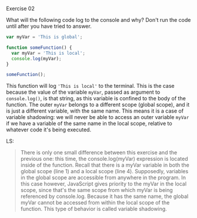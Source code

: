  Exercise 02

What will the following code log to the console and why? Don't run the code until after you have tried to answer.

```js
var myVar = 'This is global';

function someFunction() {
  var myVar = 'This is local';
  console.log(myVar);
}

someFunction();
```

This function will log `'This is local'` to the terminal. This is the case because the value of the variable `myVar`, passed as argument to `console.log()`, is that string, as this variable is confined to the body of the function. The outer `myVar` belongs to a different scope (global scope), and it is just a different variable, with the same name. This means it is a case of variable shadowing: we will never be able to access an outer variable `myVar` if we have a variable of the same name in the local scope, relative to whatever code it's being executed.

LS:

> There is only one small difference between this exercise and the previous one: this time, the console.log(myVar) expression is located inside of the function. Recall that there is a myVar variable in both the global scope (line 1) and a local scope (line 4). Supposedly, variables in the global scope are accessible from anywhere in the program. In this case however, JavaScript gives priority to the myVar in the local scope, since that's the same scope from which myVar is being referenced by console.log. Because it has the same name, the global myVar cannot be accessed from within the local scope of the function. This type of behavior is called variable shadowing.